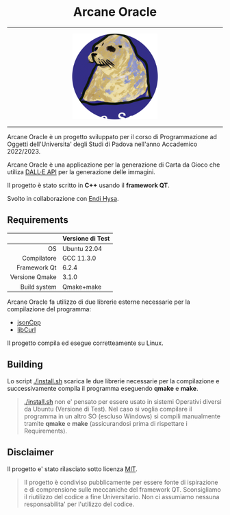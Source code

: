 <h1 align="center"> Arcane Oracle </h1>

---

<p align="center">
    <img src="Code/asset/Icon/icon.png" style="width:auto;height:200px">
</p>

--- 

Arcane Oracle è  un progetto sviluppato per il corso di Programmazione ad Oggetti dell'Universita' degli Studi di Padova nell'anno Accademico 2022/2023.

Arcane Oracle è una applicazione per la generazione di Carta da Gioco che utiliza  [DALL·E API](https://openai.com/product/dall-e-2) per la generazione delle immagini.

Il progetto è stato scritto in **C++** usando il **framework QT**.

Svolto in collaborazione con [Endi Hysa](https://github.com/EndyXVIII).

## Requirements

|              | Versione di Test |
|-------------:|------------------|
| OS           | Ubuntu 22.04|
| Compilatore  | GCC 11.3.0       |
| Framework Qt | 6.2.4            |
| Versione Qmake  | 3.1.0  |
| Build system | Qmake+make       |

Arcane Oracle fa utilizzo di due librerie esterne necessarie per la compilazione del programma:
- [jsonCpp](https://github.com/open-source-parsers/jsoncpp) 
- [libCurl](https://curl.se/libcurl/)

Il progetto compila ed esegue corretteamente su Linux.

## Building
Lo script [./install.sh](./code/install.sh) scarica le due librerie necessarie per la compilazione e successivamente compila il programma eseguendo **qmake** e  **make**.
> [./install.sh](./code/install.sh) non e' pensato per essere usato in sistemi Operativi diversi da Ubuntu (Versione di Test).
Nel caso si voglia compilare il programma in un altro SO (escluso Windows) si compili manualmente tramite **qmake** e  **make** (assicurandosi prima di rispettare i Requirements).  
## Disclaimer
Il progetto e' stato rilasciato sotto licenza [MIT](./LICENSE).
> Il progetto è condiviso pubblicamente per essere fonte di ispirazione e di comprensione sulle meccaniche del framework QT. 
Sconsigliamo il riutilizzo del codice a fine Universitario.
Non ci assumiamo nessuna responsabilita' per l'utilizzo del codice.





